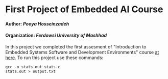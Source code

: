 # First Project of Embedded AI Course
#### **Author:** *Pooya Hosseinzadeh*
#### **Organization:** *Ferdowsi University of Mashhad*

In this project we completed the first assesment of "Introduction to Embedded Systems Software and Development Environments" course [at here](https://github.com/afosdick/ese-coursera-course1/tree/master/assessments/m1).
To run this project use these commands:
```
gcc -o stats.out stats.c
stats.out > output.txt

```
